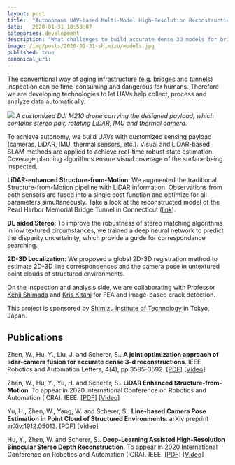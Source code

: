 ```yaml
---
layout: post
title:  "Autonomous UAV-based Multi-Model High-Resolution Reconstruction for Aging Bridge Inspection"
date:   2020-01-31 10:50:07
categories: development
description: "What challenges to build accurate dense 3D models for bridges?"
image: /img/posts/2020-01-31-shimizu/models.jpg
published: true
canonical_url: 
---
```


The conventional way of aging infrastructure (e.g. bridges and tunnels) inspection can be time-consuming and dangerous for humans. Therefore we are developing technologies to let UAVs help collect, process and analyze data automatically.  

![](/img/posts/2020-01-31-shimizu/drone.png)
*A customized DJI M210 drone carrying the designed payload, which contains stereo pair, rotating LiDAR, IMU and thermal camera.*
<!-- <img src="/img/posts/2020-01-31-shimizu/drone.png" alt="drone" class="center" width="500"/> -->

To achieve autonomy, we build UAVs with customized sensing payload (cameras, LiDAR, IMU, thermal sensors, etc.). Visual and LiDAR-based SLAM methods are applied to achieve real-time robust state estimation. Coverage planning algorithms ensure visual coverage of the surface being inspected. 

**LiDAR-enhanced Structure-from-Motion**: We augmented the traditional Structure-from-Motion pipeline with LiDAR information. Observations from both sensors are fused into a single cost function and optimize for all parameters simultaneously. Take a look at the reconstructed model of the Pearl Harbor Memorial Bridge Tunnel in Connecticut ([link](https://perceptron.ri.cmu.edu/project/shimizu/ct_bridge_new/merged/merged.html)). 

**DL aided Stereo**: To improve the robustness of stereo matching algorithms in low textured circumstances, we trained a deep neural network to predict the disparity uncertainity, which provide a guide for correspondance searching.  

**2D-3D Localization**: We proposed a global 2D-3D registration method to estimate 2D-3D line correspondences and the camera pose in untextured point clouds of structured environments.

On the inspection and analysis side, we are collaborating with Professor [Kenji Shimada](http://www.andrew.cmu.edu/user/shimada/) and [Kris Kitani](http://www.cs.cmu.edu/~kkitani/) for FEA and image-based crack detection. 

This project is sponsored by [Shimizu Institute of Technology](https://www.shimz.co.jp/en/company/about/sit/) in Tokyo, Japan. 

<!-- ## Videos
{% youtube dJaaF8POB64 %}

{% youtube GUcKZ2PLPRQ %}

{% youtube 7vx0hXDLCWY %}

{% youtube XpGvhL5QHtQ %} -->


## Publications

Zhen, W., Hu, Y., Liu, J. and Scherer, S.. **A joint optimization approach of lidar-camera fusion for accurate dense 3-d reconstructions**. IEEE Robotics and Automation Letters, 4(4), pp.3585-3592. [[PDF]](https://ieeexplore.ieee.org/stamp/stamp.jsp?tp=&arnumber=8760386) [[Video]](https://www.youtube.com/watch?v=dJaaF8POB64)

Zhen, W., Hu, Y., Yu, H. and Scherer, S.. **LiDAR Enhanced Structure-from-Motion**. To appear in 2020 International Conference on Robotics and Automation (ICRA). IEEE. [[PDF]](https://arxiv.org/pdf/1911.03369.pdf) [[Video]](https://www.youtube.com/watch?v=GUcKZ2PLPRQ)

Yu, H., Zhen, W., Yang, W. and Scherer, S.. **Line-based Camera Pose Estimation in Point Cloud of Structured Environments**. arXiv preprint arXiv:1912.05013. [[PDF]](https://arxiv.org/pdf/1912.05013.pdf) [[Video]](https://youtu.be/7vx0hXDLCWY)

Hu, Y., Zhen, W. and Scherer, S.. **Deep-Learning Assisted High-Resolution Binocular Stereo Depth Reconstruction**. To appear in 2020 International Conference on Robotics and Automation (ICRA). IEEE. [[PDF]](https://arxiv.org/pdf/1912.05012.pdf) [[Video]](https://www.youtube.com/watch?v=XpGvhL5QHtQ)

<!-- ### Project Crews
[Weikun Zhen](http://theairlab.org/team/weikun/), 
[Yaoyu Hu](http://theairlab.org/team/yaoyuh/), 
[Huai Yu](http://theairlab.org/team/huai/), 
Jingfeng Liu, 
Jumbin Yuan -->

<!-- ## Sponsorship
[<img width="200" src="https://www.shimz.co.jp/en/shared/images/shoulder_logo_en.svg">](https://www.shimz.co.jp/en/company/about/sit/) -->